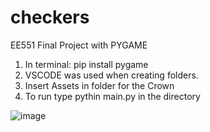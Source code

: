 # checkers
EE551 Final Project with PYGAME
1. In terminal: pip install pygame
2. VSCODE was used when creating folders. 
3. Insert Assets in folder for the Crown
4. To run type pythin main.py in the directory









![image](https://user-images.githubusercontent.com/60232799/146590710-4f11c040-d05a-4fca-ad7b-a045e8a16b25.png)
